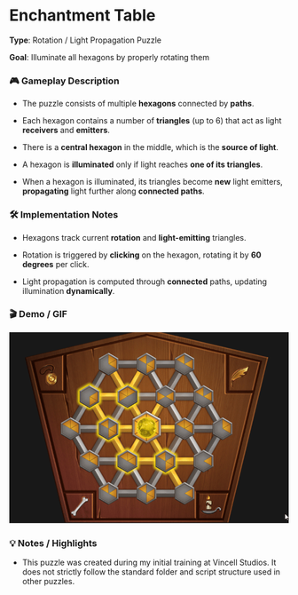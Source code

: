 # **Enchantment Table**

**Type**: Rotation / Light Propagation Puzzle

**Goal**: Illuminate all hexagons by properly rotating them


### 🎮 Gameplay Description

- The puzzle consists of multiple **hexagons** connected by **paths**.

- Each hexagon contains a number of **triangles** (up to 6) that act as light **receivers** and **emitters**.

- There is a **central hexagon** in the middle, which is the **source of light**.

- A hexagon is **illuminated** only if light reaches **one of its triangles**.

- When a hexagon is illuminated, its triangles become **new** light emitters, **propagating** light further along **connected paths**.


### 🛠 Implementation Notes

- Hexagons track current **rotation** and **light-emitting** triangles.

- Rotation is triggered by **clicking** on the hexagon, rotating it by **60 degrees** per click.

- Light propagation is computed through **connected** paths, updating illumination **dynamically**.


### 🎬 Demo / GIF

![Enchantment Table Demo](./demo.gif)


### 💡 Notes / Highlights
- This puzzle was created during my initial training at Vincell Studios.
It does not strictly follow the standard folder and script structure used in other puzzles.